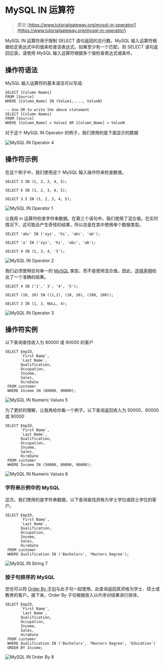 # MySQL IN 运算符

> 原文:[https://www.tutorialgateway.org/mysql-in-operator/](https://www.tutorialgateway.org/mysql-in-operator/)

MySQL IN 运算符用于限制 SELECT 语句返回的总行数。MySQL 输入运算符根据给定表达式中的值来检查该表达式。如果至少有一个匹配，则 SELECT 语句返回记录。请使用 MySQL 输入运算符根据多个值检查表达式或条件。

## 操作符语法

MySQL 输入运算符的基本语法可以写成:

```
SELECT [Column Names] 
FROM [Source] 
WHERE [Column_Name] IN (Value1,...., ValueN) 

-- Use OR to write the above statement 
SELECT [Column Names] 
FROM [Source] 
WHERE [Column_Name] = Value1 OR [Column_Name] = ValueN 
```

对于这个 MySQL IN Operator 的例子，我们使用的是下面显示的数据

![MySQL IN Operator 4](img/e721e065d3732801614076c1922470e9.png)

## 操作符示例

在这个例子中，我们使用这个 MySQL 输入操作符来检查数值。

```
SELECT 3 IN (1, 2, 3, 4, 5);

SELECT 6 IN (1, 2, 3, 4, 5);

SELECT 3.5 IN (1, 2, 3, 4, 5);
```

![MySQL IN Operator 1](img/0cefce82d0ef26b98821972ad9a1fe6c.png)

让我用 in 运算符检查字符串数据。在第三个语句中，我们使用了混合值。在实时情况下，这可能会产生奇怪的结果，所以总是在其中使用单个数据类型。

```
SELECT 'abc' IN ('xyz', 'hi', 'abc', 'ab');

SELECT 'a' IN ('xyz', 'hi', 'abc', 'ab');

SELECT 4 IN (1, 3, 4, '5');
```

![MySQL IN Operator 2](img/9472be5c3710b6faff92ebde4111c3ab.png)

我们必须使用任何单一的 [MySQL](https://www.tutorialgateway.org/mysql-tutorial/) 类型，而不是使用混合值。因此，[选择声明](https://www.tutorialgateway.org/mysql-select-statement/)给出了一个准确的结果。

```
SELECT 4 IN ('1',' 3', '4', '5');

SELECT (10, 20) IN ((1,2), (10, 20), (100, 200));

SELECT 3 IN (1, 3, NULL, 4);
```

![MySQL IN Operator 3](img/6b0d9abb17ef0a400a1812ba81cb3070.png)

## 操作符实例

以下查询查找收入为 80000 或 90000 的客户

```
SELECT EmpID, 
       `First Name`,
       `Last Name`,
       Qualification,
       Occupation,
       Income,
       Sales,
       HireDate
 FROM customer
 WHERE Income IN (80000, 90000);
```

![MySQL IN Numeric Values 5](img/87bbc1aec57b95111a65101b0de0f065.png)

为了更好的理解，让我再给你看一个例子。以下查询返回收入为 50000、80000 或 90000 

```
SELECT EmpID, 
       `First Name`,
       `Last Name`,
       Qualification,
       Occupation,
       Income,
       Sales,
       HireDate
 FROM customer
 WHERE Income IN (50000, 80000, 90000);
```

![MySQL IN Numeric Values 6](img/0e90ebf1cc1b6c6091b56372817ce607.png)

### 字符串示例中的 MySQL

这次，我们使用的是字符串数据。以下查询查找资格为学士学位或硕士学位的客户。

```
SELECT EmpID, 
       `First Name`,
       `Last Name`,
       Qualification,
       Occupation,
       Income,
       Sales,
       HireDate
 FROM customer
 WHERE Qualification IN ('Bachelors', 'Masters Degree');
```

![MySQL IN String 7](img/aea0b84b5a27bf891865936d14666493.png)

### 按子句排序的 MySQL

您也可以将 [Order By 子句](https://www.tutorialgateway.org/mysql-order-by/)与此子句一起使用。此查询返回其资格为学士、硕士或教育的客户。接下来，Order By 子句根据收入以升序对结果进行排序。

```
SELECT EmpID, 
       `First Name`,
       `Last Name`,
       Qualification,
       Occupation,
       Income,
       Sales,
       HireDate
 FROM customer
 WHERE Qualification IN ('Bachelors', 'Masters Degree', 'Education')
 ORDER BY Income;
```

![MySQL IN Order By 8](img/a84b4ed7887c3ab0f9da898ad83a497a.png)